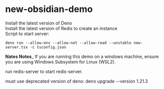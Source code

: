 # new-obsidian-demo

Install the latest version of Deno  
Install the latest version of Redis to create an instance  
Script to start server:  

`deno run --allow-env --allow-net --allow-read --unstable new-server.tsx -c tsconfig.json`


____Nates Notes_____
If you are running this demo on a windows machine, ensure you are using Windows Subsystem for Linux (WSL2).

run redis-server to start redis-server.

must use deprecated version of deno:
deno upgrade --version 1.21.3